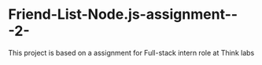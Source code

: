 # Friend-List-Node.js-assignment---2-
This project is based on a assignment for Full-stack intern role at Think labs
